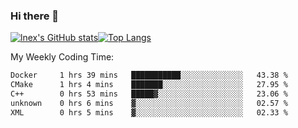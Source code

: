 ### Hi there 👋
[![lnex's GitHub stats](https://github-readme-stats.vercel.app/api?username=lnexenl&count_private=true&show_icons=true)](https://github.com/anuraghazra/github-readme-stats)[![Top Langs](https://github-readme-stats.vercel.app/api/top-langs/?username=lnexenl&layout=compact&langs_count=8&exclude_repo=32-bit-MIPS-CPU)](https://github.com/anuraghazra/github-readme-stats)

My Weekly Coding Time:
<!--START_SECTION:waka-->

```txt
Docker     1 hrs 39 mins   ███████████░░░░░░░░░░░░░░   43.38 %
CMake      1 hrs 4 mins    ███████░░░░░░░░░░░░░░░░░░   27.95 %
C++        0 hrs 53 mins   █████▓░░░░░░░░░░░░░░░░░░░   23.06 %
unknown    0 hrs 6 mins    ▓░░░░░░░░░░░░░░░░░░░░░░░░   02.57 %
XML        0 hrs 5 mins    ▓░░░░░░░░░░░░░░░░░░░░░░░░   02.33 %
```

<!--END_SECTION:waka-->
